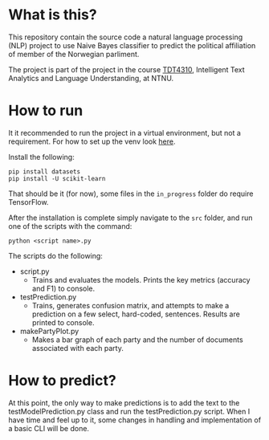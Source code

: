 # What is this?

This repository contain the source code a natural language processing (NLP) project to use Naive Bayes classifier to predict the political affiliation of member of the Norwegian parliment.

The project is part of the project in the course [TDT4310](https://www.ntnu.no/studier/emner/TDT4310), Intelligent Text Analytics and Language Understanding, at NTNU.

# How to run

It it recommended to run the project in a virtual environment, but not a requirement. For how to set up the venv look [here](https://docs.python.org/3/library/venv.html).

Install the following:

```
pip install datasets
pip install -U scikit-learn
```

That should be it (for now), some files in the `in_progress` folder do require TensorFlow.

After the installation is complete simply navigate to the `src` folder, and run one of the scripts with the command:

```
python <script name>.py
```

The scripts do the following:

- script.py
  - Trains and evaluates the models. Prints the key metrics (accuracy and F1) to console.
- testPrediction.py
  - Trains, generates confusion matrix, and attempts to make a prediction on a few select, hard-coded, sentences. Results are printed to console.
- makePartyPlot.py
  - Makes a bar graph of each party and the number of documents associated with each party.

# How to predict?

At this point, the only way to make predictions is to add the text to the testModelPrediction.py class and run the testPrediction.py script.
When I have time and feel up to it, some changes in handling and implementation of a basic CLI will be done.
